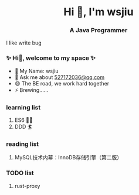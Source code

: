 <h1 align="center">Hi 👋, I'm wsjiu</h1>
<h3 align="center">A Java Programmer</h3>

I like write bug


### ✨ Hi👋, welcome to my space ✨

* 🔭 My Name: wsjiu
* 💬 Ask me about 527172036@qq.com
* 😄 The BE road, we work hard together
* ⚡ Brewing......


### learning list
1. ES6 🏄‍♀️
2. DDD 🏄


### reading list
1. MySQL技术内幕：InnoDB存储引擎（第二版）


### TODO list
1. rust-proxy
